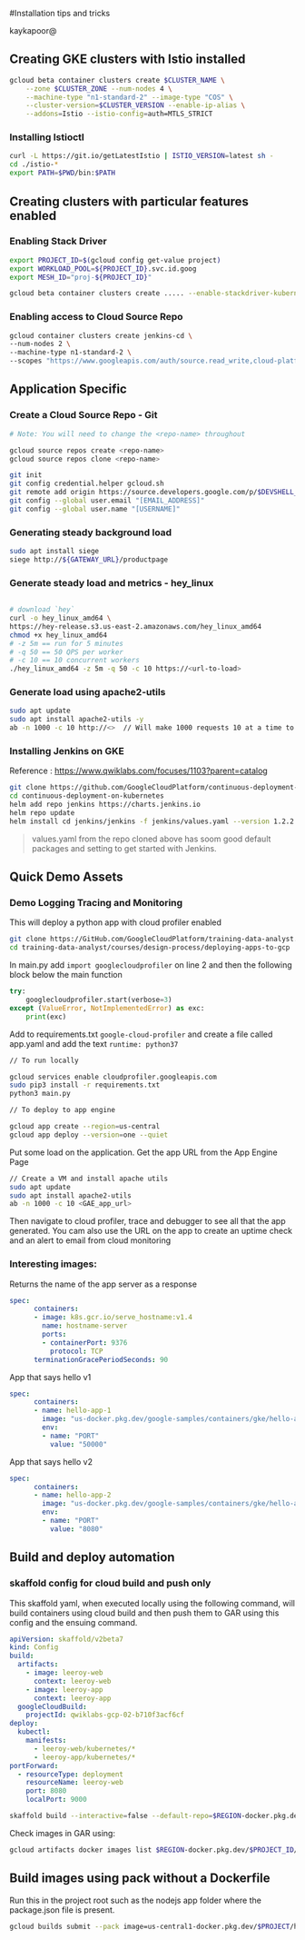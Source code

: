 #Installation tips and tricks

kaykapoor@



## Creating GKE clusters with Istio installed

```bash
gcloud beta container clusters create $CLUSTER_NAME \
    --zone $CLUSTER_ZONE --num-nodes 4 \
    --machine-type "n1-standard-2" --image-type "COS" \
    --cluster-version=$CLUSTER_VERSION --enable-ip-alias \
    --addons=Istio --istio-config=auth=MTLS_STRICT
```


### Installing Istioctl

```bash
curl -L https://git.io/getLatestIstio | ISTIO_VERSION=latest sh -
cd ./istio-*
export PATH=$PWD/bin:$PATH
```



## Creating clusters with particular features enabled

### Enabling Stack Driver 

```bash
export PROJECT_ID=$(gcloud config get-value project)
export WORKLOAD_POOL=${PROJECT_ID}.svc.id.goog
export MESH_ID="proj-${PROJECT_ID}"

gcloud beta container clusters create ..... --enable-stackdriver-kubernetes --workload-pool=${WORKLOAD_POOL} --labels mesh_id=${MESH_ID}
```

### Enabling access to Cloud Source Repo

```bash
gcloud container clusters create jenkins-cd \
--num-nodes 2 \
--machine-type n1-standard-2 \
--scopes "https://www.googleapis.com/auth/source.read_write,cloud-platform"   # the scope section is what enables RW access to Cloud Source Repo.
```


## Application Specific

### Create a Cloud Source Repo - Git

```bash
# Note: You will need to change the <repo-name> throughout

gcloud source repos create <repo-name>
gcloud source repos clone <repo-name>

git init
git config credential.helper gcloud.sh
git remote add origin https://source.developers.google.com/p/$DEVSHELL_PROJECT_ID/r/<repo-name>
git config --global user.email "[EMAIL_ADDRESS]"
git config --global user.name "[USERNAME]"
```


### Generating steady background load

```bash
sudo apt install siege
siege http://${GATEWAY_URL}/productpage
```

### Generate steady load and metrics - hey_linux

```bash

# download `hey`
curl -o hey_linux_amd64 \
https://hey-release.s3.us-east-2.amazonaws.com/hey_linux_amd64
chmod +x hey_linux_amd64
# -z 5m == run for 5 minutes
# -q 50 == 50 QPS per worker 
# -c 10 == 10 concurrent workers
./hey_linux_amd64 -z 5m -q 50 -c 10 https://<url-to-load>
```

### Generate load using apache2-utils

```bash
sudo apt update
sudo apt install apache2-utils -y
ab -n 1000 -c 10 http://<>  // Will make 1000 requests 10 at a time to your app
```


### Installing Jenkins on GKE

Reference : https://www.qwiklabs.com/focuses/1103?parent=catalog 

```bash
git clone https://github.com/GoogleCloudPlatform/continuous-deployment-on-kubernetes.git
cd continuous-deployment-on-kubernetes
helm add repo jenkins https://charts.jenkins.io
helm repo update
helm install cd jenkins/jenkins -f jenkins/values.yaml --version 1.2.2 --wait
```

> values.yaml from the repo cloned above has soom good default packages and setting to get started with Jenkins.


## Quick Demo Assets

### Demo Logging Tracing and Monitoring

This will deploy a python app with cloud profiler enabled

```bash
git clone https://GitHub.com/GoogleCloudPlatform/training-data-analyst.git
cd training-data-analyst/courses/design-process/deploying-apps-to-gcp
```

In main.py add `import googlecloudprofiler` on line 2 and then the following block below the main function

```python
try:
    googlecloudprofiler.start(verbose=3)
except (ValueError, NotImplementedError) as exc:
    print(exc)
```

Add to requirements.txt `google-cloud-profiler` and create a file called app.yaml and add the text `runtime: python37`

```bash
// To run locally

gcloud services enable cloudprofiler.googleapis.com
sudo pip3 install -r requirements.txt
python3 main.py

// To deploy to app engine

gcloud app create --region=us-central
gcloud app deploy --version=one --quiet
```

Put some load on the application. Get the app URL from the App Engine Page

```bash
// Create a VM and install apache utils
sudo apt update
sudo apt install apache2-utils
ab -n 1000 -c 10 <GAE_app_url>
```

Then navigate to cloud profiler, trace and debugger to see all that the app generated. You cam also use the URL on the app to create an uptime check and an alert to email from cloud monitoring 

### Interesting images:

Returns the name of the app server as a response

```yaml
spec:
      containers:
      - image: k8s.gcr.io/serve_hostname:v1.4
        name: hostname-server
        ports:
        - containerPort: 9376
          protocol: TCP
      terminationGracePeriodSeconds: 90
```

App that says hello v1

```yaml
spec:
      containers:
      - name: hello-app-1
        image: "us-docker.pkg.dev/google-samples/containers/gke/hello-app:1.0"
        env:
        - name: "PORT"
          value: "50000"
```

App that says hello v2

```yaml
spec:
      containers:
      - name: hello-app-2
        image: "us-docker.pkg.dev/google-samples/containers/gke/hello-app:2.0"
        env:
        - name: "PORT"
          value: "8080"
``` 

## Build and deploy automation

### skaffold config for cloud build and push only

This skaffold yaml, when executed locally using the following command, will build containers using cloud build and then push them to GAR using this config and the ensuing command.

```yaml
apiVersion: skaffold/v2beta7
kind: Config
build:
  artifacts:
    - image: leeroy-web
      context: leeroy-web
    - image: leeroy-app
      context: leeroy-app
  googleCloudBuild:
    projectId: qwiklabs-gcp-02-b710f3acf6cf
deploy:
  kubectl:
    manifests:
      - leeroy-web/kubernetes/*
      - leeroy-app/kubernetes/*
portForward:
  - resourceType: deployment
    resourceName: leeroy-web
    port: 8080
    localPort: 9000
```

```bash
skaffold build --interactive=false --default-repo=$REGION-docker.pkg.dev/$PROJECT_ID/web-app --file-output artifacts.json
```

Check images in GAR using:

```bash
gcloud artifacts docker images list $REGION-docker.pkg.dev/$PROJECT_ID/web-app --include-tags --format=yaml
```

## Build images using pack without a Dockerfile

Run this in the project root such as the nodejs app folder where the package.json file is present.

```bash
gcloud builds submit --pack image=us-central1-docker.pkg.dev/$PROJECT/helloworld-repo/helloworld
```
